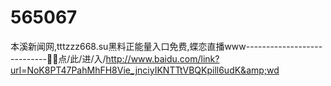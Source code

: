 # 565067
本溪新闻网,tttzzz668.su黑料正能量入口免费,蝶恋直播www----------------------------🐡🐡点/此/进/入/http://www.baidu.com/link?url=NoK8PT47PahMhFH8Vie_jnciyIKNTTtVBQKpill6udK&amp;wd
